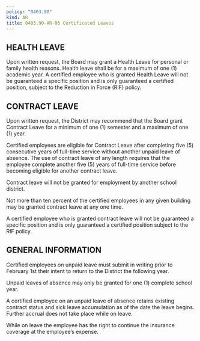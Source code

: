 ```yaml
---
policy: "0403.90"
kind: AR
title: 0403.90-AR-06 Certificated Leaves
---
```


## HEALTH LEAVE

Upon written request, the Board may grant a Health Leave for personal or family health reasons. Health leave shall be for a maximum of one (1) academic year. A certified employee who is granted Health Leave will not be guaranteed a specific position and is only guaranteed a certified position, subject to the Reduction in Force (RIF) policy.

## CONTRACT LEAVE

Upon written request, the District may recommend that the Board grant Contract Leave for a minimum of one (1) semester and a maximum of one (1) year.

Certified employees are eligible for Contract Leave after completing five (5) consecutive years of full-time service without another unpaid leave of absence. The use of contract leave of any length requires that the employee complete another five (5) years of full-time service before becoming eligible for another contract leave.

Contract leave will not be granted for employment by another school district.

Not more than ten percent of the certified employees in any given building may be granted contract leave at any one time.

A certified employee who is granted contract leave will not be guaranteed a specific position and is only guaranteed a certified position subject to the RIF policy.

## GENERAL INFORMATION

Certified employees on unpaid leave must submit in writing prior to February 1st their intent to return to the District the following year.

Unpaid leaves of absence may only be granted for one (1) complete school year.

A certified employee on an unpaid leave of absence retains existing contract status and sick leave accumulation as of the date the leave begins. Further accrual does not take place while on leave.

While on leave the employee has the right to continue the insurance coverage at the employee’s expense.

